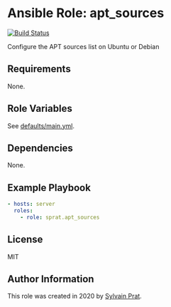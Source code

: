 Ansible Role: apt_sources
=========================

[![Build Status](https://api.travis-ci.com/sprat/ansible-role-apt-sources.svg?branch=master)](https://travis-ci.com/sprat/ansible-role-apt-sources)

Configure the APT sources list on Ubuntu or Debian

Requirements
------------

None.

Role Variables
--------------

See [defaults/main.yml](defaults/main.yml).

Dependencies
------------

None.

Example Playbook
----------------

```yaml
- hosts: server
  roles:
    - role: sprat.apt_sources
```

License
-------

MIT

Author Information
------------------

This role was created in 2020 by [Sylvain Prat](https://github.com/sprat).
